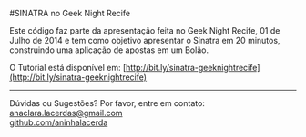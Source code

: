 #SINATRA no Geek Night Recife

Este código faz parte da apresentação feita no Geek Night Recife, 01 de Julho de 2014 e tem como objetivo apresentar o Sinatra em 20 minutos, construindo uma aplicação de apostas em um Bolão.

O Tutorial está disponível em: [http://bit.ly/sinatra-geeknightrecife](http://bit.ly/sinatra-geeknightrecife)

---

Dúvidas ou Sugestões? Por favor, entre em contato:  
anaclara.lacerdas@gmail.com  
[github.com/aninhalacerda](github.com/aninhalacerda)